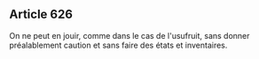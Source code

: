 Article 626
----
On ne peut en jouir, comme dans le cas de l'usufruit, sans donner préalablement
caution et sans faire des états et inventaires.

